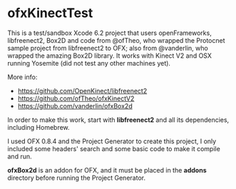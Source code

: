 # ofxKinectTest

This is a test/sandbox Xcode 6.2 project that users openFrameworks, libfreenect2, Box2D and code from @ofTheo,
who wrapped the Protocnet sample project from libfreenect2 to OFX; also from @vanderlin, who wrapped the amazing
Box2D library. It works with Kinect V2 and OSX running Yosemite (did not test any other machines yet).

More info:

- https://github.com/OpenKinect/libfreenect2
- https://github.com/ofTheo/ofxKinectV2
- https://github.com/vanderlin/ofxBox2d

In order to make this work, start with **libfreenect2** and all its dependencies, including Homebrew.

I used OFX 0.8.4 and the Project Generator to create this project, I only included some headers' search
and some basic code to make it compile and run.

**ofxBox2d** is an addon for OFX, and it must be placed in the **addons** directory before running the Project
Generator.
